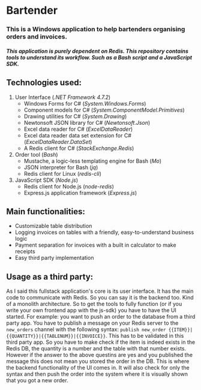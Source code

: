 # Bartender
### This is a Windows application to help bartenders organising orders and invoices.
##### This application is purely dependent on Redis. This repository contains tools to understand its workflow. Such as a Bash script and a JavaScript SDK.

## Technologies used:
1. User Interface (*.NET Framework 4.7.2*)
   - Windows Forms for C# (*System.Windows.Forms*)
   - Component models for C# (*System.ComponentModel.Primitives*)
   - Drawing utilities for C# (*System.Drawing*)
   - Newtonsoft JSON library for C# (*Newtonsoft.Json*)
   - Excel data reader for C# (*ExcelDataReader*)
   - Excel data reader data set extension for C# (*ExcelDataReader.DataSet*)
   - A Redis client for C# (*StackExchange.Redis*)
2. Order tool (*Bash*) 
   - Mustache, a logic-less templating engine for Bash (*Mo*)
   - JSON interpreter for Bash (*jq*)
   - Redis client for Linux (*redis-cli*)
3. JavaScript SDK (*Node.js*)
   - Redis client for Node.js (*node-redis*)
   - Express.js application framework (*Express.js*)

## Main functionalities:
 - Customizable table distribution
 - Logging invoices on tables with a friendly, easy-to-understand business logic
 - Payment separation for invoices with a built in calculator to make receipts
 - Easy third party implementation

## Usage as a third party:
As I said this fullstack application's core is its user interface. It has the main code to communicate with Redis. So you can say it is the backend too. Kind of a monolith architecture. So to get the tools to fully function (or if you write your own frontend app with the js-sdk) you have to have the UI started. For example: you want to push an order to the database from a third party app. You have to publish a message on your Redis server to the ```new_orders``` channel with the following syntax: ```publish new_order {{ITEM}}|{{QUANTITY}}|{{TABLENUM}}|{{INVOICE}}```. This has to be validated in this third party app. So you have to make check if the item is indeed exists in the Redis DB, the quantity is a number and the table with that number exists. However if the answer to the above questins are yes and you published the message this does not mean you stored the order in the DB. This is where the backend functionality of the UI comes in. It will also check for only the syntax and then push the order into the system where it is visually shown that you got a new order.
